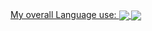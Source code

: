<!--
**wzeng0/wzeng0** is a ✨ _special_ ✨ repository because its `README.md` (this file) appears on your GitHub profile.

Here are some ideas to get you started:

- 🔭 I’m currently working on ...
- 🌱 I’m currently learning ...
- 👯 I’m looking to collaborate on ...
- 🤔 I’m looking for help with ...
- 💬 Ask me about ...
- 📫 How to reach me: ...
- 😄 Pronouns: ...
- ⚡ Fun fact: ...
-->

<a href="(https://github.com/wzeng0/github-readme-stats)">
  My overall Language use:
  <img align="center" src="https://github-readme-stats.vercel.app/api/top-langs/?username=wzeng0&layout=compact" />
</a>
<a>
  <img align="center" src="https://github-readme-stats.vercel.app/api?username=wzeng0&show_icons=true&theme=transparent" />
</a>
